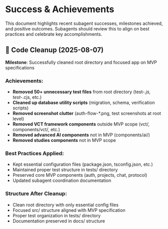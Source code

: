 # Success & Achievements

This document highlights recent subagent successes, milestones achieved, and positive outcomes.
Subagents should review this to align on best practices and celebrate key accomplishments.

## 🧹 Code Cleanup (2025-08-07)
**Milestone**: Successfully cleaned root directory and focused app on MVP specifications

### Achievements:
- **Removed 50+ unnecessary test files** from root directory (test-*.js, test-*.cjs, etc.)
- **Cleaned up database utility scripts** (migration, schema, verification scripts)
- **Removed screenshot clutter** (auth-flow-*.png, test screenshots at root level)
- **Removed VCT framework components** outside MVP scope (vct/, components/vct/, etc.)
- **Removed advanced AI components** not in MVP (components/ai/)
- **Removed studies components** not in MVP scope

### Best Practices Applied:
- Kept essential configuration files (package.json, tsconfig.json, etc.)
- Maintained proper test structure in tests/ directory
- Preserved core MVP components (auth, projects, chat, protocol)
- Updated subagent coordination documentation

### Structure After Cleanup:
- Clean root directory with only essential config files
- Focused src/ structure aligned with MVP specification
- Proper test organization in tests/ directory
- Documentation preserved in docs/ structure

